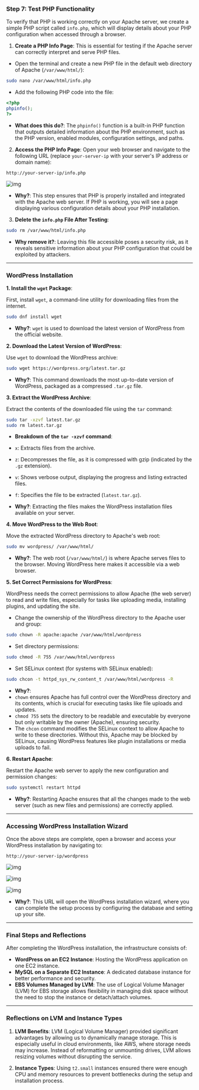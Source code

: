 ### Step 7: Test PHP Functionality

To verify that PHP is working correctly on your Apache server, we create a simple PHP script called `info.php`, which will display details about your PHP configuration when accessed through a browser.

1. **Create a PHP Info Page**: This is essential for testing if the Apache server can correctly interpret and serve PHP files.
   
- Open the terminal and create a new PHP file in the default web directory of Apache (`/var/www/html/`):

```bash
sudo nano /var/www/html/info.php
```

- Add the following PHP code into the file:

```php
<?php
phpinfo();
?>
```

- **What does this do?**: The `phpinfo()` function is a built-in PHP function that outputs detailed information about the PHP environment, such as the PHP version, enabled modules, configuration settings, and paths.

2. **Access the PHP Info Page**: Open your web browser and navigate to the following URL (replace `your-server-ip` with your server's IP address or domain name):

```
http://your-server-ip/info.php
```

![img](images/25.png)

- **Why?**: This step ensures that PHP is properly installed and integrated with the Apache web server. If PHP is working, you will see a page displaying various configuration details about your PHP installation.

3. **Delete the `info.php` File After Testing**: 

```bash
sudo rm /var/www/html/info.php
```

- **Why remove it?**: Leaving this file accessible poses a security risk, as it reveals sensitive information about your PHP configuration that could be exploited by attackers.

---

### WordPress Installation

**1. Install the `wget` Package**: 

First, install `wget`, a command-line utility for downloading files from the internet.

```bash
sudo dnf install wget
```

- **Why?**: `wget` is used to download the latest version of WordPress from the official website.

**2. Download the Latest Version of WordPress**: 

Use `wget` to download the WordPress archive:

```bash
sudo wget https://wordpress.org/latest.tar.gz
```

- **Why?**: This command downloads the most up-to-date version of WordPress, packaged as a compressed `.tar.gz` file.

**3. Extract the WordPress Archive**: 

Extract the contents of the downloaded file using the `tar` command:

```bash
sudo tar -xzvf latest.tar.gz
sudo rm latest.tar.gz
```

- **Breakdown of the `tar -xzvf` command**:
 - `x`: Extracts files from the archive.
 - `z`: Decompresses the file, as it is compressed with gzip (indicated by the `.gz` extension).
 - `v`: Shows verbose output, displaying the progress and listing extracted files.
 - `f`: Specifies the file to be extracted (`latest.tar.gz`).

- **Why?**: Extracting the files makes the WordPress installation files available on your server.

**4. Move WordPress to the Web Root**: 

Move the extracted WordPress directory to Apache's web root:

```bash
sudo mv wordpress/ /var/www/html/
```

- **Why?**: The web root (`/var/www/html/`) is where Apache serves files to the browser. Moving WordPress here makes it accessible via a web browser.

**5. Set Correct Permissions for WordPress**:

WordPress needs the correct permissions to allow Apache (the web server) to read and write files, especially for tasks like uploading media, installing plugins, and updating the site.

- Change the ownership of the WordPress directory to the Apache user and group:

```bash
sudo chown -R apache:apache /var/www/html/wordpress
```

- Set directory permissions:

```bash
sudo chmod -R 755 /var/www/html/wordpress
```

- Set SELinux context (for systems with SELinux enabled):

```bash
sudo chcon -t httpd_sys_rw_content_t /var/www/html/wordpress -R
```

- **Why?**: 
 - `chown` ensures Apache has full control over the WordPress directory and its contents, which is crucial for executing tasks like file uploads and updates.
 - `chmod 755` sets the directory to be readable and executable by everyone but only writable by the owner (Apache), ensuring security.
 - The `chcon` command modifies the SELinux context to allow Apache to write to these directories. Without this, Apache may be blocked by SELinux, causing WordPress features like plugin installations or media uploads to fail.

**6. Restart Apache**:

Restart the Apache web server to apply the new configuration and permission changes:

```bash
sudo systemctl restart httpd
```

- **Why?**: Restarting Apache ensures that all the changes made to the web server (such as new files and permissions) are correctly applied.

---

### Accessing WordPress Installation Wizard

Once the above steps are complete, open a browser and access your WordPress installation by navigating to:

```
http://your-server-ip/wordpress
```

![img](images/26.png)

![img](images/27.png)

![img](images/27.png)

- **Why?**: This URL will open the WordPress installation wizard, where you can complete the setup process by configuring the database and setting up your site.

---

### Final Steps and Reflections

After completing the WordPress installation, the infrastructure consists of:

- **WordPress on an EC2 Instance**: Hosting the WordPress application on one EC2 instance.
- **MySQL on a Separate EC2 Instance**: A dedicated database instance for better performance and security.
- **EBS Volumes Managed by LVM**: The use of Logical Volume Manager (LVM) for EBS storage allows flexibility in managing disk space without the need to stop the instance or detach/attach volumes.

---

### Reflections on LVM and Instance Types

1. **LVM Benefits**: LVM (Logical Volume Manager) provided significant advantages by allowing us to dynamically manage storage. This is especially useful in cloud environments, like AWS, where storage needs may increase. Instead of reformatting or unmounting drives, LVM allows resizing volumes without disrupting the service.
  
2. **Instance Types**: Using `t2.small` instances ensured there were enough CPU and memory resources to prevent bottlenecks during the setup and installation process.